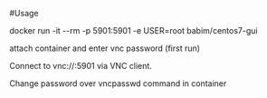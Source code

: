 #Usage

docker run -it --rm -p 5901:5901 -e USER=root babim/centos7-gui

attach container and enter vnc password (first run)

Connect to vnc://<host>:5901 via VNC client.

Change password over vncpasswd command in container
